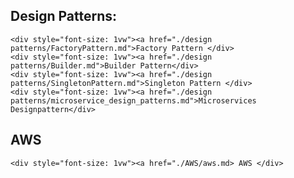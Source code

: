 ## Design Patterns:

    <div style="font-size: 1vw"><a href="./design patterns/FactoryPattern.md">Factory Pattern </div>
    <div style="font-size: 1vw"><a href="./design patterns/Builder.md">Builder Pattern</div>
    <div style="font-size: 1vw"><a href="./design patterns/SingletonPattern.md">Singleton Pattern </div>
    <div style="font-size: 1vw"><a href="./design patterns/microservice_design_patterns.md">Microservices Designpattern</div>


## AWS

    <div style="font-size: 1vw"><a href="./AWS/aws.md> AWS </div>
